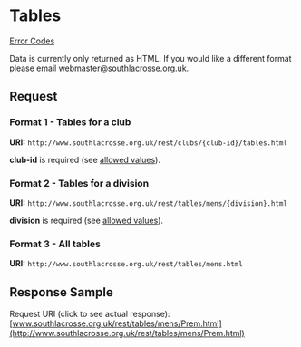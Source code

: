 # Tables

[Error Codes](Errors.md)

Data is currently only returned as HTML. If you would like a different format please email [webmaster@southlacrosse.org.uk](mailto:webmaster@southlacrosse.org.uk).

## Request

### Format 1 - Tables for a club

**URI:** `http://www.southlacrosse.org.uk/rest/clubs/{club-id}/tables.html`

**club-id** is required (see [allowed values](http://www.southlacrosse.org.uk/rest/#clubs)).

### Format 2 - Tables for a division

**URI:** `http://www.southlacrosse.org.uk/rest/tables/mens/{division}.html`

**division** is required (see [allowed values](http://www.southlacrosse.org.uk/rest/#divisions)).

### Format 3 - All tables

**URI:** `http://www.southlacrosse.org.uk/rest/tables/mens.html`

## Response Sample

Request URI (click to see actual response): [www.southlacrosse.org.uk/rest/tables/mens/Prem.html](http://www.southlacrosse.org.uk/rest/tables/mens/Prem.html)
